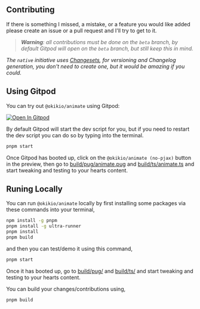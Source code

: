 ## Contributing

If there is something I missed, a mistake, or a feature you would like added please create an issue or a pull request and I'll try to get to it.

> _**Warning**: all contributions must be done on the `beta` branch, by default Gitpod will open on the `beta` branch, but still keep this in mind._

*The `native` initiative uses [Changesets](https://github.com/atlassian/changesets/blob/main/docs/intro-to-using-changesets.md#adding-changesets), for versioning and Changelog generation, you don't need to create one, but it would be amazing if you could.*

## Using Gitpod

You can try out `@okikio/animate` using Gitpod:

[![Open In Gitpod](https://gitpod.io/button/open-in-gitpod.svg)](https://gitpod.io/#https://github.com/okikio/native/blob/beta/packages/animate/README.md)

By default Gitpod will start the dev script for you, but if you need to restart the dev script you can do so by typing into the terminal.

```bash
pnpm start
```

Once Gitpod has booted up, click on the `@okikio/animate (no-pjax)` button in the preview, then go to [build/pug/animate.pug](../../build/pug/animate.pug) and [build/ts/animate.ts](../../build/ts/animate.ts) and start tweaking and testing to your hearts content.

## Runing Locally

You can run `@okikio/animate` locally by first installing some packages via these commands into your terminal,

```bash
npm install -g pnpm
pnpm install -g ultra-runner
pnpm install
pnpm build
```

and then you can test/demo it using this command,

```bash
pnpm start 
```

Once it has booted up, go to [build/pug/](../../build/pug/) and [build/ts/](../../build/ts/) and start tweaking and testing to your hearts content.

You can build your changes/contributions using,

```bash
pnpm build
```

